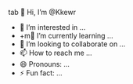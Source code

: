 tab 👋 Hi, I’m @Kkewr
- 👀 I’m interested in ...
- +m🌱 I’m currently learning ...
- 💞️ I’m looking to collaborate on ...
- 📫 How to reach me ...
- 😄 Pronouns: ...
- ⚡ Fun fact: ...

<!---
Kkewr/Kkewr is a ✨ special ✨ repository because its `README.md` (this file) appears on your GitHub profile.
You can click the Preview link to take a look at your changes.
--->
